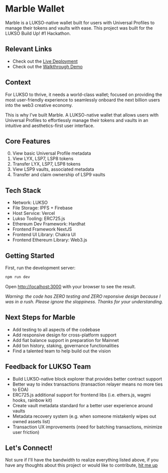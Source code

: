 # Marble Wallet

Marble is a LUKSO-native wallet built for users with Universal Profiles to manage their tokens and vaults with ease. This project was built for the LUKSO Build Up! #1 Hackathon.

## Relevant Links
- Check out the [Live Deployment](https://marble.cool)
- Check out the [Walkthrough Demo](https://vimeo.com/744970725)
## Context
For LUKSO to thrive, it needs a world-class wallet; focused on providing the most user-friendly experience to seamlessly onboard the next billion users into the web3 creative economy.

This is why I’ve built Marble. A LUKSO-native wallet that allows users with Universal Profiles to effortlessly manage their tokens and vaults in an intuitive and aesthetics-first user interface.

## Core Features
0. View basic Universal Profile metadata
1. View LYX, LSP7, LSP8 tokens
2. Transfer LYX, LSP7, LSP8 tokens
3. View LSP9 vaults, associated metadata
4. Transfer and claim ownership of LSP9 vaults

## Tech Stack

- Network: LUKSO
- File Storage: IPFS + Firebase
- Host Service: Vercel
- Lukso Tooling: ERC725.js
- Ethereum Dev Framework: Hardhat
- Frontend Framework NextJS
- Frontend UI Library: Chakra UI
- Frontend Ethereum Library: Web3.js

## Getting Started

First, run the development server:

```bash
npm run dev
```

Open [http://localhost:3000](http://localhost:3000) with your browser to see the result.

*Warning: the code has ZERO testing and ZERO reponsive design because I was in a rush. Please ignore the sloppiness. Thanks for your understanding.*

## Next Steps for Marble
 - Add testing to all aspects of the codebase
 - Add responsive design for cross-platform support
 - Add fiat balance support in preparation for Mainnet
 - Add txn history, staking, governance functionalities
 - Find a talented team to help build out the vision

 ## Feedback for LUKSO Team
- Build LUKSO-native block explorer that provides better contract support
- Better way to index transactions (transaction relayer means no more ties to EOA)
- ERC725.js additional support for frontend libs (i.e. ethers.js, wagmi hooks, rainbow kit)
- Create vault metadata standard for a better user experience around vaults
- Metadata recovery system (e.g. when someone mistakenly wipes out owned assets list)
- Transaction UX improvements (need for batching transactions, minimize user friction)

## Let's Connect!
Not sure if I'll have the bandwidth to realize everything listed above, if you have any thoughts about this project or would like to contribute, [hit me up](https://twitter.com/iamminci)